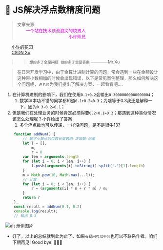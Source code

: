# :hatching_chick: JS解决浮点数精度问题


>文章来源:<br> <font color="#dd00dd"> &ensp;&ensp;&ensp;&ensp;一个站在技术顶流浪尖的烧男人 </font><br /><font color="#dd00dd">&ensp;&ensp;&ensp;&ensp;&ensp;&ensp;&ensp;&ensp;&ensp;&ensp;&ensp;&ensp;&ensp;&ensp;&ensp;&ensp;&ensp;&ensp;&ensp;&ensp;&ensp;&ensp;&ensp;&ensp;小许师兄 </font><br />

&ensp;&ensp;&ensp;[小许的花园](https://seniorbrother.com/)<br>
&ensp;&ensp;&ensp;[CSDN Xu](https://blog.csdn.net/weixin_55176089?type=blog)


>> `想的多了全是问题 做的多了全是答案` ————Mr.Xu

>在日常开发学习中，由于金算计进制计算的问题，常会遇到一些在金额设计这种带小数相加的时候会出现错误，以下是常见案例整理，那么如何解决这个问题呢，`许老师`为我们提出了解决方案，一起看看吧....


1. 在计算机进制的影响下，我们在使用`0.1+0.2`会输出`0.30000000000000004`；
   1. 数学坤本功不错的同学都知道`0.1+0.2=0.3`；为啥等于0.3我还是解释一下，因为`0.3-0.2=0.1`；
2. 但是我们在处理业务的时候肯定必须得要`0.2+0.1=0.3`；那遇到这种类似情况该怎么处理呢？小许给出了答案
   1. 多个浮点数也可以传递，一样没问题，是不是很牛13?
   
   
```javascript
    function addNum() {
        // 数字小数点后位数长度数组-次幂数-结果
        let l = [],
            m,
            r = 0
        var len = arguments.length
        for (let i = 0; i < len; i++) {
            l.push(arguments[i].toString().split(".")[1].length)
        }
        m = Math.pow(10, Math.max(...l));
        // 计算
        for (let i = 0; i < len; i++) {
            r = (arguments[i] * m + r * m) / m;
        }
        return r
    },
    const result = addNum(0.1, 0.2)
    console.log(result);
    // 输出 0.3
```


![alt 示例图片](/img/study/javascript/JS解决浮点数精度问题/demo.jpg)




* 好了，以上的总结就到此为止了，如果`有疑问可以不问`也可以不联系作者。咱们下期再见! Good bye! 🌸🌹🌺